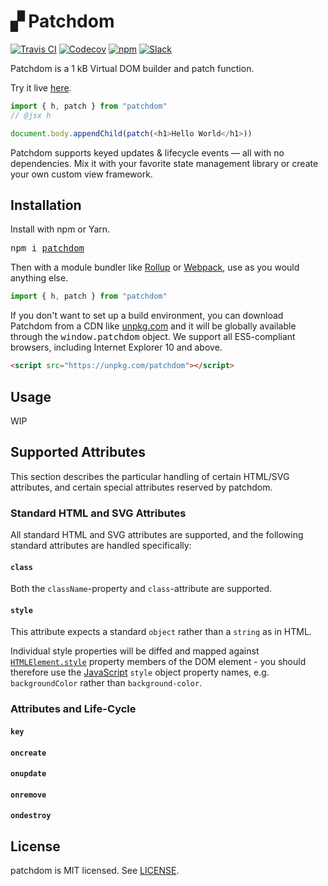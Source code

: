 # ▞ Patchdom

[![Travis CI](https://img.shields.io/travis/jorgebucaran/patchdom/master.svg)](https://travis-ci.org/jorgebucaran/patchdom)
[![Codecov](https://img.shields.io/codecov/c/github/jorgebucaran/patchdom/master.svg)](https://codecov.io/gh/jorgebucaran/patchdom)
[![npm](https://img.shields.io/npm/v/patchdom.svg)](https://www.npmjs.org/package/patchdom)
 [![Slack](https://hyperappjs.herokuapp.com/badge.svg)](https://hyperappjs.herokuapp.com "#patchdom")

Patchdom is a 1 kB Virtual DOM builder and patch function.

Try it live [here](https://codepen.io/jorgebucaran/pen/BRbJpG?editors=0010).

```js
import { h, patch } from "patchdom"
// @jsx h

document.body.appendChild(patch(<h1>Hello World</h1>))
```

Patchdom supports keyed updates & lifecycle events — all with no dependencies. Mix it with your favorite state management library or create your own custom view framework.

## Installation

Install with npm or Yarn.

<pre>
npm i <a href=https://www.npmjs.com/package/patchdom>patchdom</a>
</pre>

Then with a module bundler like [Rollup](https://rollupjs.org) or [Webpack](https://webpack.js.org), use as you would anything else.

```js
import { h, patch } from "patchdom"
```

If you don't want to set up a build environment, you can download Patchdom from a CDN like [unpkg.com](https://unpkg.com/patchdom) and it will be globally available through the <samp>window.patchdom</samp> object. We support all ES5-compliant browsers, including Internet Explorer 10 and above.

```html
<script src="https://unpkg.com/patchdom"></script>
```

## Usage

WIP

## Supported Attributes

This section describes the particular handling of certain HTML/SVG attributes, and certain special attributes reserved by patchdom.

### Standard HTML and SVG Attributes

All standard HTML and SVG attributes are supported, and the following standard attributes are handled specifically:

#### `class`

Both the `className`-property and `class`-attribute are supported.

#### `style`

This attribute expects a standard `object` rather than a `string` as in HTML.

Individual style properties will be diffed and mapped against [`HTMLElement.style`](https://developer.mozilla.org/en-US/docs/Web/API/HTMLElement/style) property members of the DOM element - you should therefore use the [JavaScript](https://developer.mozilla.org/en-US/docs/Web/CSS/CSS_Properties_Reference) `style` object property names, e.g. `backgroundColor` rather than `background-color`.

### Attributes and Life-Cycle

#### `key`
#### `oncreate`
#### `onupdate`
#### `onremove`
#### `ondestroy`

## License

patchdom is MIT licensed. See [LICENSE](/LICENSE.md).
